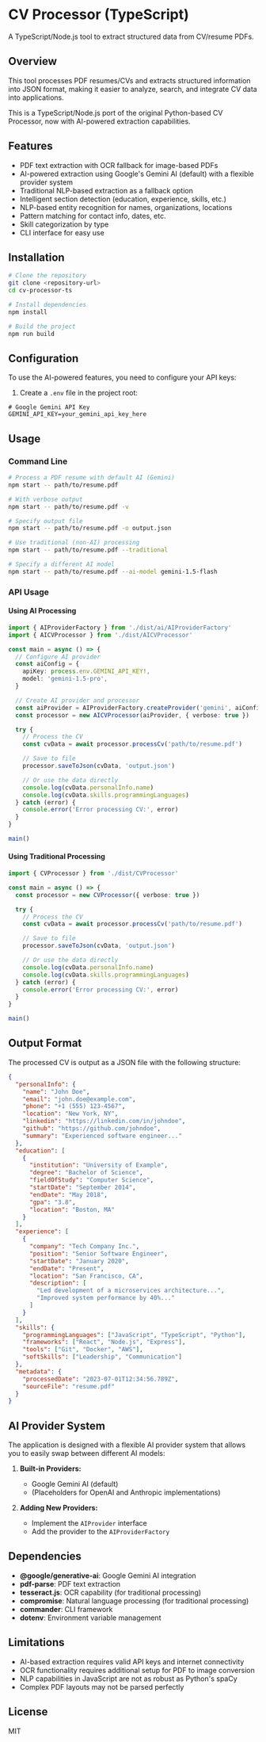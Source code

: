 # CV Processor (TypeScript)

A TypeScript/Node.js tool to extract structured data from CV/resume PDFs.

## Overview

This tool processes PDF resumes/CVs and extracts structured information into JSON format, making it easier to analyze, search, and integrate CV data into applications.

This is a TypeScript/Node.js port of the original Python-based CV Processor, now with AI-powered extraction capabilities.

## Features

- PDF text extraction with OCR fallback for image-based PDFs
- AI-powered extraction using Google's Gemini AI (default) with a flexible provider system
- Traditional NLP-based extraction as a fallback option
- Intelligent section detection (education, experience, skills, etc.)
- NLP-based entity recognition for names, organizations, locations
- Pattern matching for contact info, dates, etc.
- Skill categorization by type
- CLI interface for easy use

## Installation

```bash
# Clone the repository
git clone <repository-url>
cd cv-processor-ts

# Install dependencies
npm install

# Build the project
npm run build
```

## Configuration

To use the AI-powered features, you need to configure your API keys:

1. Create a `.env` file in the project root:

```
# Google Gemini API Key
GEMINI_API_KEY=your_gemini_api_key_here
```

## Usage

### Command Line

```bash
# Process a PDF resume with default AI (Gemini)
npm start -- path/to/resume.pdf

# With verbose output
npm start -- path/to/resume.pdf -v

# Specify output file
npm start -- path/to/resume.pdf -o output.json

# Use traditional (non-AI) processing
npm start -- path/to/resume.pdf --traditional

# Specify a different AI model
npm start -- path/to/resume.pdf --ai-model gemini-1.5-flash
```

### API Usage

#### Using AI Processing

```typescript
import { AIProviderFactory } from './dist/ai/AIProviderFactory'
import { AICVProcessor } from './dist/AICVProcessor'

const main = async () => {
  // Configure AI provider
  const aiConfig = {
    apiKey: process.env.GEMINI_API_KEY!,
    model: 'gemini-1.5-pro',
  }

  // Create AI provider and processor
  const aiProvider = AIProviderFactory.createProvider('gemini', aiConfig)
  const processor = new AICVProcessor(aiProvider, { verbose: true })

  try {
    // Process the CV
    const cvData = await processor.processCv('path/to/resume.pdf')

    // Save to file
    processor.saveToJson(cvData, 'output.json')

    // Or use the data directly
    console.log(cvData.personalInfo.name)
    console.log(cvData.skills.programmingLanguages)
  } catch (error) {
    console.error('Error processing CV:', error)
  }
}

main()
```

#### Using Traditional Processing

```typescript
import { CVProcessor } from './dist/CVProcessor'

const main = async () => {
  const processor = new CVProcessor({ verbose: true })

  try {
    // Process the CV
    const cvData = await processor.processCv('path/to/resume.pdf')

    // Save to file
    processor.saveToJson(cvData, 'output.json')

    // Or use the data directly
    console.log(cvData.personalInfo.name)
    console.log(cvData.skills.programmingLanguages)
  } catch (error) {
    console.error('Error processing CV:', error)
  }
}

main()
```

## Output Format

The processed CV is output as a JSON file with the following structure:

```json
{
  "personalInfo": {
    "name": "John Doe",
    "email": "john.doe@example.com",
    "phone": "+1 (555) 123-4567",
    "location": "New York, NY",
    "linkedin": "https://linkedin.com/in/johndoe",
    "github": "https://github.com/johndoe",
    "summary": "Experienced software engineer..."
  },
  "education": [
    {
      "institution": "University of Example",
      "degree": "Bachelor of Science",
      "fieldOfStudy": "Computer Science",
      "startDate": "September 2014",
      "endDate": "May 2018",
      "gpa": "3.8",
      "location": "Boston, MA"
    }
  ],
  "experience": [
    {
      "company": "Tech Company Inc.",
      "position": "Senior Software Engineer",
      "startDate": "January 2020",
      "endDate": "Present",
      "location": "San Francisco, CA",
      "description": [
        "Led development of a microservices architecture...",
        "Improved system performance by 40%..."
      ]
    }
  ],
  "skills": {
    "programmingLanguages": ["JavaScript", "TypeScript", "Python"],
    "frameworks": ["React", "Node.js", "Express"],
    "tools": ["Git", "Docker", "AWS"],
    "softSkills": ["Leadership", "Communication"]
  },
  "metadata": {
    "processedDate": "2023-07-01T12:34:56.789Z",
    "sourceFile": "resume.pdf"
  }
}
```

## AI Provider System

The application is designed with a flexible AI provider system that allows you to easily swap between different AI models:

1. **Built-in Providers:**

   - Google Gemini AI (default)
   - (Placeholders for OpenAI and Anthropic implementations)

2. **Adding New Providers:**
   - Implement the `AIProvider` interface
   - Add the provider to the `AIProviderFactory`

## Dependencies

- **@google/generative-ai**: Google Gemini AI integration
- **pdf-parse**: PDF text extraction
- **tesseract.js**: OCR capability (for traditional processing)
- **compromise**: Natural language processing (for traditional processing)
- **commander**: CLI framework
- **dotenv**: Environment variable management

## Limitations

- AI-based extraction requires valid API keys and internet connectivity
- OCR functionality requires additional setup for PDF to image conversion
- NLP capabilities in JavaScript are not as robust as Python's spaCy
- Complex PDF layouts may not be parsed perfectly

## License

MIT
